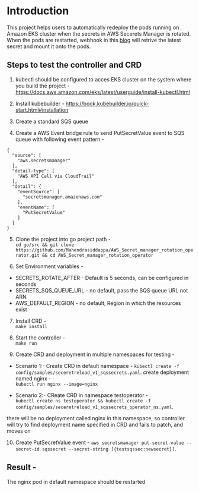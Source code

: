 # Introduction
This project helps users to automatically redeploy the pods running on Amazon EKS cluster when the secrets in AWS Secerets Manager is rotated. When the pods are restarted, webhook in this [blog](https://aws.amazon.com/blogs/containers/aws-secrets-controller-poc/) will retrive the latest secret and mount it onto the pods.

## Steps to test the controller and CRD 
1. kubectl should be configured to acces EKS cluster on the system where you build the project - https://docs.aws.amazon.com/eks/latest/userguide/install-kubectl.html

2. Install kubebuilder - https://book.kubebuilder.io/quick-start.html#installation

3. Create a standard SQS queue

4. Create a AWS Event bridge rule to send PutSecretValue event to SQS queue with following event pattern - 
```
{
  "source": [
    "aws.secretsmanager"
  ],
  "detail-type": [
    "AWS API Call via CloudTrail"
  ],
  "detail": {
    "eventSource": [
      "secretsmanager.amazonaws.com"
    ],
    "eventName": [
      "PutSecretValue"
    ]
  }
}
```

5. Clone the project into go project path -   
```cd go/src && git clone https://github.com/Mahendrasiddappa/AWS_Secret_manager_rotation_operator.git && cd AWS_Secret_manager_rotation_operator```

6. Set Environment variables - 
* SECRETS_ROTATE_AFTER - Default is 5 seconds, can be configured in seconds
* SECRETS_SQS_QUEUE_URL - no default, pass the SQS queue URL not ARN
* AWS_DEFAULT_REGION -  no default, Region in which the resources exist

7. Install CRD -   
```make install```

8. Start the controller -   
```make run ```

9. Create CRD and deployment in multiple namespaces for testing -
* Scenario 1:-
Create CRD in default namespace -
```kubectl create -f config/samples/seceretreload_v1_sqssecrets.yaml```. 
create deployment named nginx -   
```kubectl run nginx --image=nginx```

* Scenario 2:-
CReate CRD in namespace testoperator -  
```kubectl create ns testoperator && kubectl create -f config/samples/seceretreload_v1_sqssecrets_operator_ns.yaml```. 

there will be no deployment called nginx in this namespace, so controller will try to find deployment name specified in CRD and fails to patch, and moves on

10. Create PutSecretValue event -
```aws secretsmanager put-secret-value --secret-id sqssecret --secret-string [{testsqssec:newsecret}]```. 

## Result - 
The nginx pod in default namespace should be restarted
